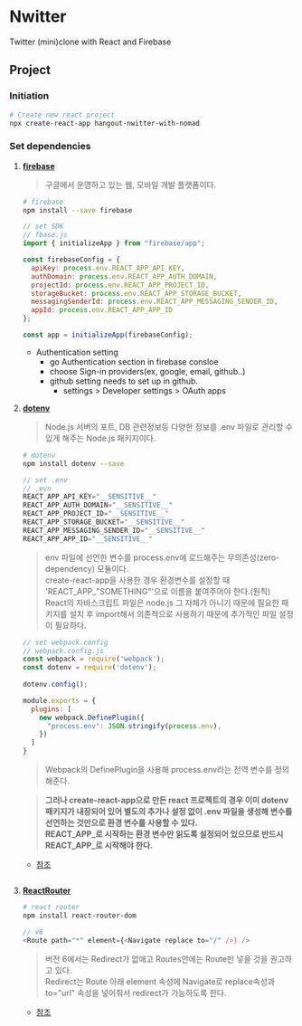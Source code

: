 # Nwitter

Twitter (mini)clone with React and Firebase

## Project

### Initiation

```bash
# Create new react project
npx create-react-app hangout-nwitter-with-nomad
```

### Set dependencies

1. [**firebase**](https://firebase.google.com/)
    > 구글에서 운영하고 있는 웹, 모바일 개발 플랫폼이다.
    ```bash
    # firebase
    npm install --save firebase
    ```
    ```javascript
    // set SDK 
    // fbase.js
    import { initializeApp } from "firebase/app";

    const firebaseConfig = {
      apiKey: process.env.REACT_APP_API_KEY,
      authDomain: process.env.REACT_APP_AUTH_DOMAIN,
      projectId: process.env.REACT_APP_PROJECT_ID,
      storageBucket: process.env.REACT_APP_STORAGE_BUCKET,
      messagingSenderId: process.env.REACT_APP_MESSAGING_SENDER_ID,
      appId: process.env.REACT_APP_APP_ID
    };

    const app = initializeApp(firebaseConfig);
    ```

    - Authentication setting
      - go Authentication section in firebase consloe
      - choose Sign-in providers(ex, google, email, github..)
      - github setting needs to set up in github.
        - settings > Developer settings > OAuth apps

2. [**dotenv**](https://www.npmjs.com/package/dotenv)
    > Node.js 서버의 포트, DB 관련정보등 다양한 정보를 .env 파일로 관리할 수 있게 해주는 Node.js 패키지이다.
    ```bash
    # dotenv
    npm install dotenv --save
    ```
    ```javascript
    // set .env 
    // .evn
    REACT_APP_API_KEY="__SENSITIVE__"
    REACT_APP_AUTH_DOMAIN="__SENSITIVE__"
    REACT_APP_PROJECT_ID="__SENSITIVE__"
    REACT_APP_STORAGE_BUCKET="__SENSITIVE__"
    REACT_APP_MESSAGING_SENDER_ID="__SENSITIVE__"
    REACT_APP_APP_ID="__SENSITIVE__"
    ```
    > env 파일에 선언한 변수를 process.env에 로드해주는 무의존성(zero-dependency) 모듈이다.  
    > create-react-app을 사용한 경우 환경변수를 설정할 때 'REACT_APP_"SOMETHING"'으로 이름을 붙여주어야 한다.(원칙)  
    > React의 자바스크립트 파일은 node.js 그 자체가 아니기 때문에 필요한 패키지를 설치 후 import해서 의존적으로 사용하기 때문에 추가적인 파일 설정이 필요하다.
    ```javascript
    // set webpack.config 
    // webpack.config.js
    const webpack = require('webpack');
    const dotenv = require('dotenv');
      
    dotenv.config();

    module.exports = {
      plugins: [
        new webpack.DefinePlugin({
          "process.env": JSON.stringify(process.env),
        })
      ]
    }
    ```
    > Webpack의 DefinePlugin을 사용해 process.env라는 전역 변수를 정의해준다.  

    > **그러나 create-react-app으로 만든 react 프로젝트의 경우 이미 dotenv 패키지가 내장되어 있어 별도의 추가나 설정 없이 .env 파일을 생성해 변수를 선언하는 것만으로 환경 변수를 사용할 수 있다.**  
    > **REACT_APP_로 시작하는 환경 변수만 읽도록 설정되어 있으므로 반드시 REACT_APP_로 시작해야 한다.**

    - [참조](https://db2dev.tistory.com/entry/React-Webpack%EC%9C%BC%EB%A1%9C-%EA%B5%AC%EC%B6%95%ED%95%9C-React-%ED%94%84%EB%A1%9C%EC%A0%9D%ED%8A%B8%EC%97%90%EC%84%9C-%ED%99%98%EA%B2%BD-%EB%B3%80%EC%88%98env-%EC%82%AC%EC%9A%A9%ED%95%98%EA%B8%B0)
    ```

3. [**ReactRouter**](https://reactrouter.com/)

    ```bash
    # react router
    npm install react-router-dom
    ```
    ```javascript
    // v6 
    <Route path="*" element={<Navigate replace to="/" />} />
    ```
    > 버전 6에서는 Redirect가 없애고 Routes안에는 Route만 넣을 것을 권고하고 있다.  
    > Redirect는 Route 아래 element 속성에 Navigate로 replace속성과 to="url" 속성을 넣어줘서 redirect가 가능하도록 한다.

    - [참조](https://gist.github.com/mjackson/b5748add2795ce7448a366ae8f8ae3bb)
